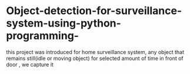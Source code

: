 # Object-detection-for-surveillance-system-using-python-programming-
this project was introduced for home surveillance system, any object that remains still(idle or moving object) for selected amount of time in front of door , we capture it 
